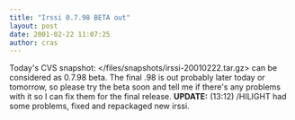 ```yaml
---
title: "Irssi 0.7.98 BETA out"
layout: post
date: 2001-02-22 11:07:25
author: cras
---
```

Today's CVS snapshot: \</files/snapshots/irssi-20010222.tar.gz\> can
be considered as 0.7.98 beta. The final .98 is out probably later today
or tomorrow, so please try the beta soon and tell me if there's any
problems with it so I can fix them for the final release. **UPDATE:**
(13:12) /HILIGHT had some problems, fixed and repackaged new irssi.

